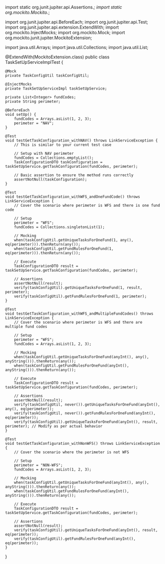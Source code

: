 import static org.junit.jupiter.api.Assertions.*;
import static org.mockito.Mockito.*;

import org.junit.jupiter.api.BeforeEach;
import org.junit.jupiter.api.Test;
import org.junit.jupiter.api.extension.ExtendWith;
import org.mockito.InjectMocks;
import org.mockito.Mock;
import org.mockito.junit.jupiter.MockitoExtension;

import java.util.Arrays;
import java.util.Collections;
import java.util.List;

@ExtendWith(MockitoExtension.class)
public class TaskSetUpServiceImplTest {

    @Mock
    private TaskConfigUtil taskConfigUtil;

    @InjectMocks
    private TaskSetUpServiceImpl taskSetUpService;

    private List<Integer> fundCodes;
    private String perimeter;

    @BeforeEach
    void setUp() {
        fundCodes = Arrays.asList(1, 2, 3);
        perimeter = "NAV";
    }

    @Test
    void testGetTaskConfiguration_withNAV() throws LinkServiceException {
        // This is similar to your current test case

        // Setup with NAV perimeter
        fundCodes = Collections.emptyList();
        TaskConfigurationDTO taskConfiguration = taskSetUpService.getTaskConfiguration(fundCodes, perimeter);
        
        // Basic assertion to ensure the method runs correctly
        assertNotNull(taskConfiguration);
    }

    @Test
    void testGetTaskConfiguration_withWFS_andOneFundCode() throws LinkServiceException {
        // Cover the scenario where perimeter is WFS and there is one fund code
        
        // Setup
        perimeter = "WFS";
        fundCodes = Collections.singletonList(1);

        // Mocking
        when(taskConfigUtil.getUniqueTasksForOneFund(1, any(), eq(perimeter))).thenReturn(any());
        when(taskConfigUtil.getFundRulesForOneFund(1, eq(perimeter))).thenReturn(any());

        // Execute
        TaskConfigurationDTO result = taskSetUpService.getTaskConfiguration(fundCodes, perimeter);

        // Assertions
        assertNotNull(result);
        verify(taskConfigUtil).getUniqueTasksForOneFund(1, result, perimeter);
        verify(taskConfigUtil).getFundRulesForOneFund(1, perimeter);
    }

    @Test
    void testGetTaskConfiguration_withWFS_andMultipleFundCodes() throws LinkServiceException {
        // Cover the scenario where perimeter is WFS and there are multiple fund codes

        // Setup
        perimeter = "WFS";
        fundCodes = Arrays.asList(1, 2, 3);

        // Mocking
        when(taskConfigUtil.getUniqueTasksForOneFund(anyInt(), any(), anyString())).thenReturn(any());
        when(taskConfigUtil.getFundRulesForOneFund(anyInt(), anyString())).thenReturn(any());

        // Execute
        TaskConfigurationDTO result = taskSetUpService.getTaskConfiguration(fundCodes, perimeter);

        // Assertions
        assertNotNull(result);
        verify(taskConfigUtil, never()).getUniqueTasksForOneFund(anyInt(), any(), eq(perimeter));
        verify(taskConfigUtil, never()).getFundRulesForOneFund(anyInt(), eq(perimeter));
        verify(taskConfigUtil).getUniqueTasksForOneFund(anyInt(), result, perimeter); // Modify as per actual behavior
    }

    @Test
    void testGetTaskConfiguration_withNonWFS() throws LinkServiceException {
        // Cover the scenario where the perimeter is not WFS

        // Setup
        perimeter = "NON-WFS";
        fundCodes = Arrays.asList(1, 2, 3);

        // Mocking
        when(taskConfigUtil.getUniqueTasksForOneFund(anyInt(), any(), anyString())).thenReturn(any());
        when(taskConfigUtil.getFundRulesForOneFund(anyInt(), anyString())).thenReturn(any());

        // Execute
        TaskConfigurationDTO result = taskSetUpService.getTaskConfiguration(fundCodes, perimeter);

        // Assertions
        assertNotNull(result);
        verify(taskConfigUtil).getUniqueTasksForOneFund(anyInt(), result, eq(perimeter));
        verify(taskConfigUtil).getFundRulesForOneFund(anyInt(), eq(perimeter));
    }
}
